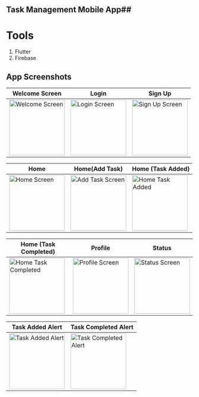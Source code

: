 ## Task Management Mobile App##

# Tools
  1. Flutter
  2. Firebase

## App Screenshots

| Welcome Screen         | Login                | Sign Up              |
|-------------------------|----------------------|----------------------|
| <img src="ui_design/welcome.png" alt="Welcome Screen" width="150"> | <img src="ui_design/login.png" alt="Login Screen" width="150"> | <img src="ui_design/signUp.png" alt="Sign Up Screen" width="150"> |

| Home                   | Home(Add Task)      | Home (Task Added)    |
|-------------------------|---------------------|----------------------|
| <img src="ui_design/home.png" alt="Home Screen" width="150"> | <img src="ui_design/addTask.png" alt="Add Task Screen" width="150"> | <img src="ui_design/homeView(taskAdded).png" alt="Home Task Added" width="150"> |

| Home (Task Completed)  | Profile             | Status               |
|-------------------------|---------------------|----------------------|
| <img src="ui_design/homeView(taskCompleted).png" alt="Home Task Completed" width="150"> | <img src="ui_design/profile.png" alt="Profile Screen" width="150"> | <img src="ui_design/status.png" alt="Status Screen" width="150"> |

| Task Added Alert       | Task Completed Alert |
|-------------------------|----------------------|
| <img src="ui_design/taskAddedAlert.png" alt="Task Added Alert" width="150"> | <img src="ui_design/taskCompletedAlert.png" alt="Task Completed Alert" width="150"> |

